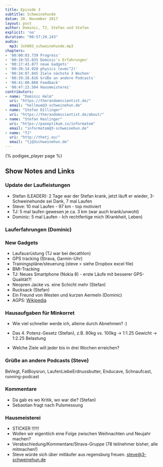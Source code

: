 ```yaml
---
title: Episode 3
subtitle: Schweinehunde 
datum: 20. November 2017
layout: post
author: Dominic, TJ, Stefan und Stefan
explicit: 'no'
duration: "00:57:29.243"
audio:
  mp3: 3sh003_schweinehunde.mp3
chapters:
- '00:00:03.739 Progress'
- '00:10:55.035 Dominic's Erfahrungen'
- '00:17:43.877 neue Gadgets'
- '00:30:14.928 physics (e=mc^2)'
- '00:34:07.845 Ziele nächste 3 Wochen'
- '00:39:28.816 Grüße an andere Podcasts'
- '00:41:00.080 Feedback'
- '00:47:23.504 Hausmeisterei'
contributors:
- name: "Dominic Helm"
  uri: "https://therandomscientist.de/"
  email: "hellmue@3-schweinehun.de"
- name: "Stefan Dillinger"
  uri: "https://therandomscientist.de/about/"
- name: "Stefan Haslinger"
  uri: "https://panoptikum.io/informatom"
  email: "informatom@3-schweinehun.de"
- name: "TJ"
  uri: "http://thetj.eu/"
  email: "tj@3schweinehun.de"
---
```


{% podigee_player page %}

## Show Notes and Links

### Update der Laufleistungen
- Stefan (LEADER): 2 Tage war der Stefan krank, jetzt läuft er wieder, 3-Schweinehunde sei Dank, 7 mal Laufen
- Steve: 10 mal Laufen - 97 km - top motiviert
- TJ: 5 mal laufen gewesen je ca. 3 km (war auch krank/unwohl)
- Dominic: 5 mal Laufen - Ich rechtfertige mich (Krankheit, Leben)

### Lauferfahrungen (Dominic)
### New Gadgets
- Laufausrüstung (TJ war bei decathlon)
- GPS tracking (Strava, Garmin-Uhr) 
- Trainingspläne/steuerung (steve > siehe Dropbox excel file)
- BMI-Tracking
- TJ: Neues Smartphone (Nokia 8) - erste Läufe mit besserer GPS-Qualität?!
- Neopren Jacke vs. eine Schicht mehr (Stefan)
- Rucksack (Stefan)
- Ein Freund von Westen und kurzen Aermeln (Dominic)
- AGPS: [Wikipedia](https://de.wikipedia.org/wiki/Assisted_Global_Positioning_System)


### Hausaufgaben für Minkorret
- Wie viel schneller werde ich, alleine durch Abnehmen? :)

- Das 4. Potenz-Gesetz (Stefan), z.B. 80kg vs. 100kg -> 1:1.25 Gewicht -> 1:2.25 Belastung
- Welche Ziele will jeder bis in drei Wochen erreichen?


### Grüße an andere Podcasts (Steve)
BeVegt, FatBoysrun, LaufenLiebeErdnussbutter, Enducave, Schnaufcast, running-podcast


### Kommentare
- Da gab es wo Kritik, wo war die? (Stefan)
- Sebastian fragt nach Pulsmessung


### Hausmeisterei
- STICKER !!!!!!
- Wollen wir eigentlich eine Folge zwischen Weihnachten und Neujahr machen? 
- Verabschiedung/Kommentare/Strava-Gruppe (78 teilnehmer bisher, alle mitmachen!)
- Steve würde sich über mitläufer aus regensburg freuen. steve@3-schweinehun.de 

